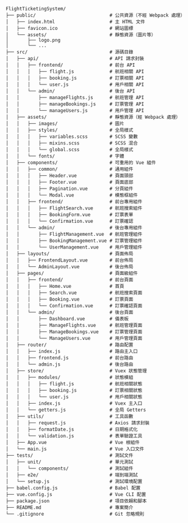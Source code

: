         FlightTicketingSystem/
        ├── public/                           # 公共資源（不經 Webpack 處理）
        │   ├── index.html                    # 主 HTML 文件
        │   ├── favicon.ico                   # 網站圖標
        │   └── assets/                       # 靜態資源（圖片等）
        │       ├── logo.png
        │       └── ...
        ├── src/                              # 源碼目錄
        │   ├── api/                          # API 請求封裝
        │   │   ├── frontend/                 # 前台 API
        │   │   │   ├── flight.js             # 航班相關 API
        │   │   │   ├── booking.js            # 訂票相關 API
        │   │   │   └── user.js               # 用戶相關 API
        │   │   └── admin/                    # 後台 API
        │   │       ├── manageFlights.js      # 航班管理 API
        │   │       ├── manageBookings.js     # 訂票管理 API
        │   │       └── manageUsers.js        # 用戶管理 API
        │   ├── assets/                       # 靜態資源（經 Webpack 處理）
        │   │   ├── images/                   # 圖片
        │   │   ├── styles/                   # 全局樣式
        │   │   │   ├── variables.scss        # SCSS 變數
        │   │   │   ├── mixins.scss           # SCSS 混合
        │   │   │   └── global.scss           # 全局樣式
        │   │   └── fonts/                    # 字體
        │   ├── components/                   # 可重用的 Vue 組件
        │   │   ├── common/                   # 通用組件
        │   │   │   ├── Header.vue            # 頁面頭部
        │   │   │   ├── Footer.vue            # 頁面底部
        │   │   │   ├── Pagination.vue        # 分頁組件
        │   │   │   └── Modal.vue             # 模態框組件
        │   │   ├── frontend/                 # 前台專用組件
        │   │   │   ├── FlightSearch.vue      # 航班搜索組件
        │   │   │   ├── BookingForm.vue       # 訂票表單
        │   │   │   └── Confirmation.vue      # 訂票確認
        │   │   └── admin/                    # 後台專用組件
        │   │       ├── FlightManagement.vue  # 航班管理組件
        │   │       ├── BookingManagement.vue # 訂票管理組件
        │   │       └── UserManagement.vue    # 用戶管理組件
        │   ├── layouts/                      # 頁面佈局
        │   │   ├── FrontendLayout.vue        # 前台佈局
        │   │   └── AdminLayout.vue           # 後台佈局
        │   ├── pages/                        # 頁面級組件
        │   │   ├── frontend/                 # 前台頁面
        │   │   │   ├── Home.vue              # 首頁
        │   │   │   ├── Search.vue            # 航班搜索頁面
        │   │   │   ├── Booking.vue           # 訂票頁面
        │   │   │   └── Confirmation.vue      # 訂票確認頁面
        │   │   └── admin/                    # 後台頁面
        │   │       ├── Dashboard.vue         # 儀表板
        │   │       ├── ManageFlights.vue     # 航班管理頁面
        │   │       ├── ManageBookings.vue    # 訂票管理頁面
        │   │       └── ManageUsers.vue       # 用戶管理頁面
        │   ├── router/                       # 路由配置
        │   │   ├── index.js                  # 路由主入口
        │   │   ├── frontend.js               # 前台路由
        │   │   └── admin.js                  # 後台路由
        │   ├── store/                        # Vuex 狀態管理
        │   │   ├── modules/                  # 狀態模組
        │   │   │   ├── flight.js             # 航班相關狀態
        │   │   │   ├── booking.js            # 訂票相關狀態
        │   │   │   └── user.js               # 用戶相關狀態
        │   │   ├── index.js                  # Vuex 主入口
        │   │   └── getters.js                # 全局 Getters
        │   ├── utils/                        # 工具函數
        │   │   ├── request.js                # Axios 請求封裝
        │   │   ├── formatDate.js             # 日期格式化
        │   │   └── validation.js             # 表單驗證工具
        │   ├── App.vue                       # Vue 根組件
        │   └── main.js                       # Vue 入口文件
        ├── tests/                            # 測試文件
        │   ├── unit/                         # 單元測試
        │   │   └── components/               # 測試組件
        │   ├── e2e/                          # 端到端測試
        │   └── setup.js                      # 測試環境配置
        ├── babel.config.js                   # Babel 配置
        ├── vue.config.js                     # Vue CLI 配置
        ├── package.json                      # 項目依賴和腳本
        ├── README.md                         # 專案簡介
        └── .gitignore                        # Git 忽略規則

